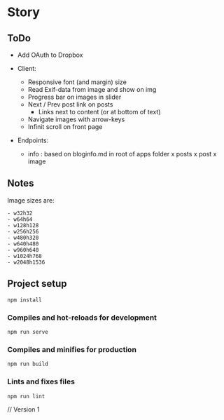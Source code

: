 # Story

## ToDo
- Add OAuth to Dropbox

- Client:
  - Responsive font (and margin) size
  - Read Exif-data from image and show on img
  - Progress bar on images in slider
  - Next / Prev post link on posts
    - Links next to content (or at bottom of text)
  - Navigate images with arrow-keys
  - Infinit scroll on front page

- Endpoints:
  - info : based on bloginfo.md in root of apps folder
  x posts
  x post
  x image

## Notes

Image sizes are:
```
- w32h32
- w64h64
- w128h128
- w256h256
- w480h320
- w640h480
- w960h640
- w1024h768
- w2048h1536
```



## Project setup
```
npm install
```

### Compiles and hot-reloads for development
```
npm run serve
```

### Compiles and minifies for production
```
npm run build
```

### Lints and fixes files
```
npm run lint
```

// Version 1
